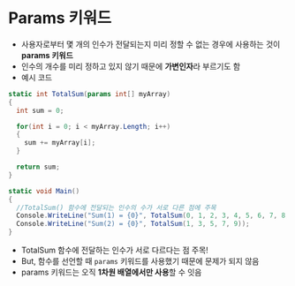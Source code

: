 # Params 키워드

* 사용자로부터 몇 개의 인수가 전달되는지 미리 정할 수 없는 경우에 사용하는 것이 **params 키워드**
* 인수의 개수를 미리 정하고 있지 않기 때문에 **가변인자**라 부르기도 함
* 예시 코드
```C#
static int TotalSum(params int[] myArray)
{
  int sum = 0;

  for(int i = 0; i < myArray.Length; i++)
  {
    sum += myArray[i];
  }

  return sum;
}

static void Main()
{
  //TotalSum() 함수에 전달되는 인수의 수가 서로 다른 점에 주목
  Console.WriteLine("Sum(1) = {0}", TotalSum(0, 1, 2, 3, 4, 5, 6, 7, 8, 9, 10));
  Console.WriteLine("Sum(2) = {0}", TotalSum(1, 3, 5, 7, 9));
}
```
* TotalSum 함수에 전달하는 인수가 서로 다르다는 점 주목!
* But, 함수를 선언할 때 `params` 키워드를 사용했기 때문에 문제가 되지 않음
* params 키워드는 오직 **1차원 배열에서만 사용**할 수 잇음
